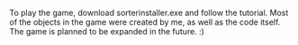To play the game, download sorterinstaller.exe and follow the tutorial. Most of the objects in the game were created by me, as well as the code itself. The game is planned to be expanded in the future. :)
